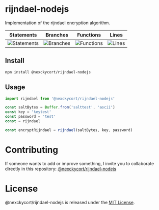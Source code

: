 # rijndael-nodejs

Implementation of the rijndael encryption algorithm.

| Statements                                                                    | Branches                                                                  | Functions                                                                   | Lines                                                               |
| ----------------------------------------------------------------------------- | ------------------------------------------------------------------------- | --------------------------------------------------------------------------- | ------------------------------------------------------------------- |
| ![Statements](https://img.shields.io/badge/statements-100%25-brightgreen.svg) | ![Branches](https://img.shields.io/badge/branches-100%25-brightgreen.svg) | ![Functions](https://img.shields.io/badge/functions-100%25-brightgreen.svg) | ![Lines](https://img.shields.io/badge/lines-100%25-brightgreen.svg) |

## Install

```
npm install @nexckycort/rijndael-nodejs
```

## Usage

```javascript
import rijndael from '@nexckycort/rijndael-nodejs'

const saltBytes = Buffer.from('salttest', 'ascii')
const key = 'keytest'
const password = 'test'
const = rijndael

const encryptRijndael = rijndael(saltBytes, key, password)
```

# Contributing

If someone wants to add or improve something, I invite you to collaborate directly in this repository: [@nexckycort/rijndael-nodejs](https://github.com/nexckycort/rijndael-nodejs)

# License

@nexckycort/rijndael-nodejs is released under the [MIT License](https://opensource.org/licenses/MIT).
